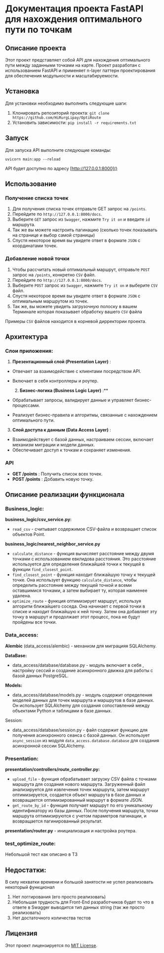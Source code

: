 # Документация проекта FastAPI для нахождения оптимального пути по точкам

## Описание проекта

Этот проект представляет собой API для нахождения оптимального пути между заданными точками на карте. Проект разработан с использованием FastAPI и применяет n-layer паттерн проектирования для обеспечения модульности и масштабируемости.

## Установка

Для установки необходимо выполнить следующие шаги:

1. Клонировать репозиторий проекта:
   ``git clone https://github.com/HiRurgLipay/OptiRoute``
2. Установить зависимости:
   ``pip install -r requirements.txt``

## Запуск

Для запуска API выполните следующие команды:

`uvicorn main:app --reload`

API будет доступно по адресу [http://127.0.0.1:8000]()

## Использование

### Получение списка точек

1. Для получения списка точек отправьте GET запрос на `/points`.
2. Перейдите по `http://127.0.0.1:8000/docs`.
3. Выберите `GET` запрос из `Swagger`, нажмите `Try it on` и введите `id` маршрута.
4. Так же вы можете настроить пагинацию (сколько точек показывать на странице и выбор самой страницы)
5. Спустя некоторое время вы увидете ответ в формате `JSON` с координатами точек.

### Добавление новой точки

1. Чтобы рассчитать новый оптимальный маршрут, отправьте `POST` запрос на `/points`, конкретно `CSV` файл.
2. Перейдите по `http://127.0.0.1:8000/docs`.
3. Выберите `POST` запрос из `Swagger`, нажмите `Try it on` и выберите `CSV` файл.
4. Спустя некоторое время вы увидете ответ в формате `JSON` с оптимальным маршрутом из точек.
5. Так же, вы можете увидеть загрузочную полоску в вашем Терминале которая показывает обработку вашего `CSV` файла

Примеры `CSV` файлов находится в корневой дирректории проекта.

## Архитектура

### Слои приложения:

1. **Презентационный слой (Presentation Layer)** :

* Отвечает за взаимодействие с клиентами посредством API.
* Включает в себя контроллеры и роутер.

  2. **Бизнес-логика (Business Logic Layer)** :**
* Обрабатывает запросы, валидирует данные и управляет бизнес-процессами.
* Реализует бизнес-правила и алгоритмы, связанные с нахождением оптимального пути.

3. **Слой доступа к данным (Data Access Layer)** :

* Взаимодействует с базой данных, настраиваем сессии, включает механизм миграции и модели данных.
* Обеспечивает доступ к точкам и сохраняет изменения.

### API

* **GET /points** : Получить список всех точек.
* **POST /points** : Добавить новую точку.

## Описание реализации функционала

### Business_logic:

**business_logic/csv_service.py:**

* `read_csv` - cчитывает содержимое CSV-файла и возвращает список объектов Point.

**business_logic/nearest_neighbor_service.py**

* `calculate_distance` - функция вычисляет расстояние между двумя точками с использованием евклидова расстояния. Это расстояние используется для определения ближайшей точки к текущей в функции `find_closest_point`.
* `find_closest_point` - функция находит ближайшую точку к текущей точке. Она использует функцию `calculate_distance`, чтобы определить расстояние между текущей точкой и всеми оставшимися точками, а затем выбирает ту, которая наименее удалена.
* `optimize_route` - функция оптимизирует маршрут, используя алгоритм ближайшего соседа. Она начинает с первой точки в списке и находит ближайшую к ней точку. Затем она добавляет эту точку в маршрут и продолжает этот процесс, пока не будут пройдены все точки.

### Data_access:

**Alembic** (data_access/alembic) - механизм для миграцияя SQLAlchemy.

**DataBase:**

* data_access/database/database.py - модуль включает в себя , настройку сессий и создание асинхронного движка для работы с базой данных PostgreSQL.

**Models:**

* data_access/database/models.py - модуль содержит определения моделей данных для точек маршрута и маршрутов в базе данных. Он использует SQLAlchemy для создания сопоставлений между объектами Python и таблицами в базе данных.

Session:

* data_access/database/session.py - файл содержит функцию для получения асинхронного сеанса с базой данных. Он использует `async_session` из модуля `data_access.database.database` для создания асинхронной сессии SQLAlchemy.

### Presentation:

**presentation/controllers/route_controller.py:**

* `upload_file` - функция обрабатывает загрузку CSV файла с точками маршрута для создания нового маршрута. Загруженный файл анализируется для извлечения точек маршрута, затем маршрут оптимизируется, создается объект маршрута в базе данных и возвращается оптимизированный маршрут в формате JSON.
* `get_route_by_id` - функция получает маршрут по его уникальному идентификатору из базы данных. После получения маршрута, точки маршрута оптимизируются с учетом параметров пагинации, и возвращается пагинированный результат.

**presentation/router.py** - инициализация и настройка роутера.

### test_optimize_route:

Небольшой тест как описано в ТЗ

## Недостатки:

В силу нехватки времени и большой занятости не успел реализовать некоторый функционал

1. Нет логгирования (его просто реализовать)
2. Небольшая трудность для Front-End разработчиков будет то что в ответе в Swagger выводится тип данных string (так же просто реализовать)
3. Нет достаточного количества тестов

## Лицензия

Этот проект лицензируется по [MIT License]().
